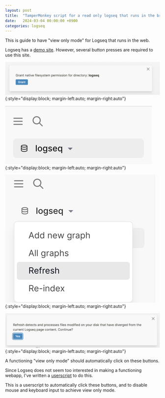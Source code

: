 ```yaml
---
layout: post
title:  "TamperMonkey script for a read only logseq that runs in the browser"
date:   2024-03-04 00:00:00 +0900
categories: logseq
---
```

This is guide to have "view only mode" for Logseq that runs in the web.

Logseq has a [demo site](https://demo.logseq.com/). However, several button presses are required to use this site.

![Step 1](/assets/2024-03-04-Read-Only-Logseq/1.png){:style="display:block; margin-left:auto; margin-right:auto"}

![Step 2](/assets/2024-03-04-Read-Only-Logseq/2.png){:style="display:block; margin-left:auto; margin-right:auto"}

![Step 3](/assets/2024-03-04-Read-Only-Logseq/3.png){:style="display:block; margin-left:auto; margin-right:auto"}

![Step 4](/assets/2024-03-04-Read-Only-Logseq/4.png){:style="display:block; margin-left:auto; margin-right:auto"}

A functioning "view only mode" should automatically click on these buttons. 

Since Logseq does not seem too interested in making a functioning webapp, I've written a [userscript](https://tampermonkey.net/)  to do this. 

This is a userscript to automatically click these buttons, and to disable mouse and keyboard input to achieve view only mode.

<script src="https://gist.github.com/yuyangchee98/1dc49651895b9d4086c8e5622b56911b.js"></script>
